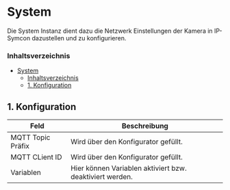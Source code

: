 # System
   Die System Instanz dient dazu die Netzwerk Einstellungen der Kamera in IP-Symcon dazustellen und zu konfigurieren.
### Inhaltsverzeichnis

- [System](#system)
    - [Inhaltsverzeichnis](#inhaltsverzeichnis)
  - [1. Konfiguration](#1-konfiguration)

## 1. Konfiguration

Feld | Beschreibung
------------ | ----------------
MQTT Topic Präfix | Wird über den Konfigurator gefüllt.
MQTT CLient ID      | Wird über den Konfigurator gefüllt.
Variablen      | Hier können Variablen aktiviert bzw. deaktiviert werden.